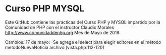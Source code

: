 # Curso PHP MYSQL
Este GitHub contiene las practicas del Curso PHP y MYSQL impartido por la Comunidad de PHP con el instructor Claudio Morales http://www.comunidaddephp.org
Mes de Mayo de 2018

Cambios:
17 de mayo:
-Se agrega el select para elegir editores en el método metodoNuevaNoticia archivo (vista.php:112-120)
